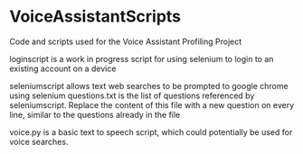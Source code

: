 # VoiceAssistantScripts
Code and scripts used for the Voice Assistant Profiling Project

loginscript is a work in progress script for using selenium to login to an existing account on a device

seleniumscript allows text web searches to be prompted to google chrome using selenium
questions.txt is the list of questions referenced by seleniumscript. Replace the content of this file with a new question on every line, similar to the questions already in the file

voice.py is a basic text to speech script, which could potentially be used for voice searches. 
